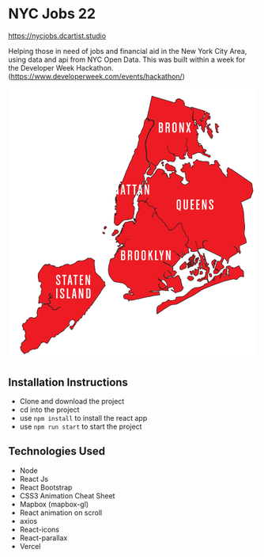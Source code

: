# NYC Jobs 22

https://nycjobs.dcartist.studio

Helping those in need of jobs and financial aid in the New York City Area, using data and api from NYC Open Data. This was built within a week for the Developer Week Hackathon. (https://www.developerweek.com/events/hackathon/)

![](./src/Image/nyc_map.png)

## Installation Instructions

- Clone and download the project
- cd into the project 
- use `npm install` to install the react app
- use `npm run start` to start the project



## Technologies Used

- Node
- React Js
- React Bootstrap
- CSS3 Animation Cheat Sheet
- Mapbox (mapbox-gl)
- React animation on scroll
- axios
- React-icons
- React-parallax
- Vercel
